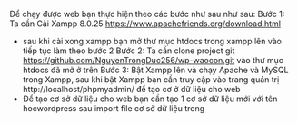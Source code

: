 Để chạy được web bạn thực hiện theo các bước như sau như sau:
Bước 1: Ta cần Cài Xampp 8.0.25 https://www.apachefriends.org/download.html
- sau khi cài xong xampp bạn mở thư mục htdocs trong xampp lên vào tiếp tục làm theo bước 2
Bước 2: Ta cần clone project git https://github.com/NguyenTrongDuc256/wp-waocon.git vào thư mục htdocs đã mở ở trên
Bước 3: Bật Xampp lên và chạy Apache và MySQL trong Xampp, sau khi bật Xampp bạn cần truy cập vào trang quản trị http://localhost/phpmyadmin/ để tạo cơ ở dữ liệu cho web
- Để tạo cơ sở dữ liệu cho web bạn cần tạo 1 cơ sở dữ liệu mới với tên hocwordpress sau import file  cơ sở dữ liệu trong 

